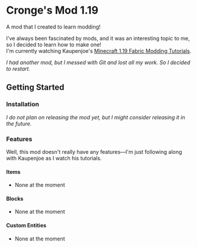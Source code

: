 <div>
  
# Cronge's Mod 1.19
  
A mod that I created to learn modding!

</div>

I've always been fascinated by mods, and it was an interesting topic to me, so I decided to learn how to make one! <br/>
I'm currently watching Kaupenjoe's [Minecraft 1.19 Fabric Modding Tutorials](https://www.youtube.com/playlist?list=PLKGarocXCE1EeLZggaXPJaARxnAbUD8Y_).

*I had another mod, but I messed with Git and lost all my work. So I decided to restart.*

</div>

## Getting Started

### Installation

*I do not plan on releasing the mod yet, but I might consider releasing it in the future.*

</div>

### Features
Well, this mod doesn't really have any features—I'm just following along with Kaupenjoe as I watch his tutorials.

#### Items

- None at the moment

#### Blocks
  
- None at the moment

#### Custom Entities
  
- None at the moment
  


